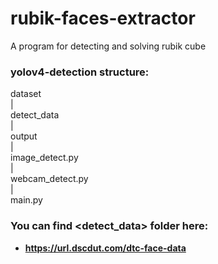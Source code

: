 # rubik-faces-extractor

A program for detecting and solving rubik cube

### yolov4-detection structure:
dataset \
| \
detect_data \
| \
output \
| \
image_detect.py \
| \
webcam_detect.py \
| \
main.py

### You can find <detect_data> folder here:
- **https://url.dscdut.com/dtc-face-data**
